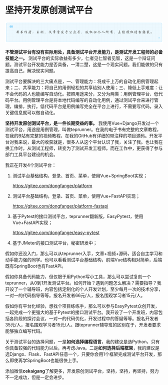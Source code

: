 # 坚持开发原创测试平台
![](../wanggang.png)

**不管测试平台有没有实际用处，具备测试平台开发能力，是测试开发工程师的必备技能之一。** 测试平台的实际收益有多少，仁者见仁智者见智，这是一个辩证问题。测试平台开发能力是否具备，一清二楚，这是一个现实问题。我们能做的只有提高自己，解决现实问题。

测试平台要解决的三大痛点是，一、管理能力：将成千上万的自动化用例管理起来；二、共享能力：将自己的用例轻松的共享给别人使用；三、降低上手难度：让不会代码的人也能编写自动化。按照用途来分，又分为两类：用例管理平台、低代码平台。用例管理平台是将本地代码编写的自动化用例，通过测试平台来进行管理，编排，执行。低代码平台是用例编写完全在平台上进行，不需要写代码，录入关键信息就可以做自动化。

**坚持开发原创测试平台，是一件长期受益的事。** 我使用Vue+Django开发过一个测试平台，用途是用例管理，叫做teprunner。在我的电子书有完整的文章教程，在我的B站有完整的视频教程，在我的GitHub有详细的带注释的项目源码。开发平台对我来说，最大的收获就是，很多人从这个平台认识了我，关注了我。也让我在换工作时，从测试工程师，转变为了测试开发工程师。而在工作中，更获得了参与部门工具平台建设的机会。

我正在开发4个测试平台：

1. 测试平台基础结构，登录、首页、菜单，使用Vue+SpringBoot实现；
   
   https://gitee.com/dongfanger/platform

2. 测试平台基础结构，登录、首页、菜单，使用Vue+FastAPI实现；
   
   https://gitee.com/dongfanger/platform-fastapi

3. 基于Pytest的接口测试平台，teprunner翻新版，EasyPytest，使用Vue+FastAPI实现；
   
   https://gitee.com/dongfanger/easy-pytest

4. 基于JMeter的接口测试平台，秘密研发中；

假如你还没入门，那么可以从teprunner入手，文章+视频+源码，适合自主学习和动手能力强的同学。也可以看看测试平台基础结构，前端Vue结构相对简单，后端既有SpringBoot也有FastAPI。

假如你具备代码能力，但仅限于用Python写小工具，那么可以尝试复刻一个teprunner，从0到1开发测试平台。如何开始？遇到问题怎么解决？需要指导？我开设了一个辅导班，内容包括定制化的个人开发计划，至少每月一次的技术分享，一对一的代码指导等等。报名开发者66元/人，报名围观学习者15元/人。

假如你有平台化经验，想找个项目练练手，那么可以参与EasyPytest众创开发，一起完成一个更强大的基于Pytest的接口测试平台。我开设了一个开发班，内容包括各阶段的探讨会议，一对一的代码优化，开发过程中的答疑等等。报名开发者35元/人，报名围观学习者15元/人。跟teprunner辅导班的区别在于，开发者要求能够独立编写代码。

关于测试平台的选择问题，一是**如何选择编程语言**，我的建议是选Python，只有你具备较强的代码能力以后，再考虑Java。二是**如何选择后端框架**，我的建议是选Django、Flask、FastAPI任意一个，只要你会用1个框架完成测试平台开发，那么即使再学SpringBoot也能很快上手。

添加微信**cekaigang**了解更多，开发原创测试平台，坚持，坚持，再坚持，努力不一定成功，但是一定会进步。
